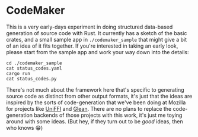 # CodeMaker

This is a very early-days experiment in doing structured data-based
generation of source code with Rust. It currently has a sketch of
the basic crates, and a small sample app in `./codemaker_sample` that
might give a bit of an idea of it fits together. If you're interested
in taking an early look, please start from the sample app and work
your way down into the details:

```
cd ./codemaker_sample
cat status_codes.yaml
cargo run
cat status_codes.py
```

There's not much about the framework here that's specific to generating
source code as distinct from other output formats, it's just that the
ideas are inspired by the sorts of code-generation that we've been
doing at Mozilla for projects like [UniFFI](https://github.com/mozilla/uniffi-rs/)
and [Glean](https://github.com/mozilla/glean/). There are no plans to
replace the code-generation backends of those projects with this work,
it's just me toying around with some ideas. (But hey, if they turn out
to be *good* ideas, then who knows :grin:)
